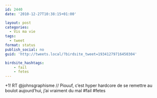 ```yaml
---
id: 2440
date: '2010-12-27T10:38:15+01:00'

layout: post
categories:
  - Vis ma vie
tags:
  - tweet
format: status
publish_social: no
guid: 'http://tweets.local/?birdsite_tweet=19341279716450304'

birdsite_hashtags:
    - fail
    - fetes
---
```


+1! RT @johnsgraphisme // Piouuf, c’est hyper hardcore de se remettre au boulot aujourd’hui, j’ai vraiment du mal #fail #fetes